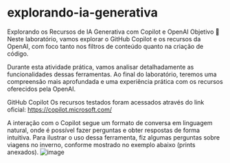 # explorando-ia-generativa
Explorando os Recursos de IA Generativa com Copilot e OpenAI
Objetivo 🎯
Neste laboratório, vamos explorar o GitHub Copilot e os recursos da OpenAI, com foco tanto nos filtros de conteúdo quanto na criação de código.

Durante esta atividade prática, vamos analisar detalhadamente as funcionalidades dessas ferramentas. Ao final do laboratório, teremos uma compreensão mais aprofundada e uma experiência prática com os recursos oferecidos pela OpenAI.

GitHub Copilot
Os recursos testados foram acessados através do link oficial:
https://copilot.microsoft.com/

A interação com o Copilot segue um formato de conversa em linguagem natural, onde é possível fazer perguntas e obter respostas de forma intuitiva. Para ilustrar o uso dessa ferramenta, fiz algumas perguntas sobre viagens no inverno, conforme mostrado no exemplo abaixo (prints anexados).
![image](https://github.com/user-attachments/assets/e90e6785-fb81-4d33-81ea-7821a191b69f)
